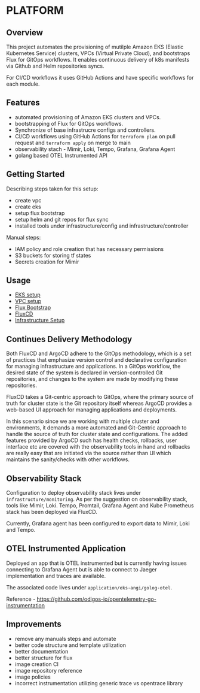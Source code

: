 # PLATFORM 

## Overview

This project automates the provisioning of mutilple Amazon EKS (Elastic Kubernetes Service) clusters, VPCs (Virtual Private Cloud), and bootstraps Flux for GitOps workflows. It enables continuous delivery of k8s manifests via Github and Helm repositories syncs.


For CI/CD workflows it uses GitHub Actions and have specific workflows for each module.

## Features

- automated provisioning of Amazon EKS clusters and VPCs.
- bootstrapping of Flux for GitOps workflows.
- Synchronize of base infrastrucre configs and controllers.
- CI/CD workflows using GitHub Actions for `terraform plan` on pull request and `terraform apply` on merge to main
- observability stach - Mimir, Loki, Tempo, Grafana, Grafana Agent 
- golang based OTEL Instrumented API

## Getting Started

Describing steps taken for this setup:
- create vpc
- create eks
- setup flux bootstrap
- setup helm and git repos for flux sync
- installed tools under infrastructure/config and infrastructure/controller

Manual steps:
- IAM policy and role creation that has necessary permissions
- S3 buckets for storing tf states
- Secrets creation for Mimir

## Usage

- [EKS setup](https://github.com/cheeteh/terraform-aws-infra/blob/main/eks/README.md)
- [VPC setup](https://github.com/cheeteh/terraform-aws-infra/blob/main/vpc/README.md)
- [Flux Bootstrap](https://github.com/cheeteh/terraform-aws-infra/blob/main/flux-bootstrap/README.md)
- [FluxCD](https://github.com/cheeteh/terraform-aws-infra/blob/main/fluxcd/cluster/eks-angi/README.md)
- [Infrastructure Setup](https://github.com/cheeteh/terraform-aws-infra/blob/main/infrastructure/monitoring/README.md)

## Continues Delivery Methodology 

Both FluxCD and ArgoCD adhere to the GitOps methodology, which is a set of practices that emphasize version control and declarative configuration for managing infrastructure and applications. In a GitOps workflow, the desired state of the system is declared in version-controlled Git repositories, and changes to the system are made by modifying these repositories. 

FluxCD takes a Git-centric approach to GitOps, where the primary source of truth for cluster state is the Git repository itself whereas ArgoCD provides a web-based UI approach for managing applications and deployments. 

In this scenario since we are working with multiple cluster and environments, it demands a more automated and Git-Centric approach to handle the source of truth for cluster state and configurations. The added features provided by ArgoCD such has health checks, rollbacks, user interface etc are covered with the observability tools in hand and rollbacks are really easy that are initiated via the source rather than UI which maintains the sanity/checks with other workflows.  

## Observability Stack

Configuration to deploy observability stack lives under `infrastructure/monitoring`. As per the suggestion on observability stack, tools like Mimir, Loki. Tempo, Promtail, Grafana Agent and Kube Prometheus stack has been deployed via FluxCD.

Currently, Grafana agent has been configured to export data to Mimir, Loki and Tempo.

## OTEL Instrumented Application
Deployed an app that is OTEL instrumented but is currently having issues connecting to Grafana Agent but is able to connect to Jaeger implementation and traces are available. 

The associated code lives under `application/eks-angi/golog-otel`. 

Reference - https://github.com/odigos-io/opentelemetry-go-instrumentation

## Improvements

- remove any manuals steps and automate
- better code structure and template utilization
- better documentation
- better structure for flux
- image creation CI
- image repository reference
- image policies
- incorrect instrumentation utilizing generic trace vs opentrace library
